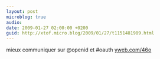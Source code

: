 ```yaml
---
layout: post
microblog: true
audio: 
date: 2009-01-27 02:00:00 +0200
guid: http://xtof.micro.blog/2009/01/27/t1151481989.html
---
```

mieux communiquer sur @openid et #oauth [yweb.com/46o](http://yweb.com/46o)
